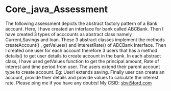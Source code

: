 # Core_java_Assessment
The following assessment depicts the abstract factory pattern of a Bank account. 
Here, I have created an interface for bank called ABCBank. 
Then I have created 3 types of acccounts as abstract class namely Current,Savings and loan. 
These 3 abstract classes implement the methods createAccount() , getValues() and interestRate() of ABCBank Interface. 
Then I created one user for each account therefore 3 users that has a method details() to get user details to create account in the bank. 
In each abstract class, I have used getValues function to get the principal amount, Rate of interest and time period from user. 
The users extend their parent account type to create account. Eg: User! extends saving. 
Finally user can create an account, provide thier details and provide values to calculate the interest rate. 
Please ping me if you have any doubts! 
My CSID: sbv@ford.com 
